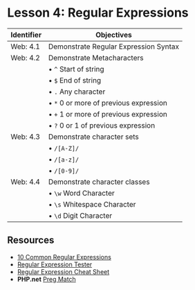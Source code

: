 # Lesson 4: Regular Expressions

Identifier   | Objectives
-------------|------------
Web: 4.1     | Demonstrate Regular Expression Syntax
Web: 4.2     | Demonstrate Metacharacters
             | &bull; `^` Start of string
             | &bull; `$` End of string
             | &bull; `.` Any character 
             | &bull; `*` 0 or more of previous expression
             | &bull; `+` 1 or more of previous expression
             | &bull; `?` 0 or 1 of previous expression
Web: 4.3     | Demonstrate character sets
             | &bull; `/[A-Z]/`
             | &bull; `/[a-z]/`
             | &bull; `/[0-9]/`
Web: 4.4     | Demonstrate character classes
             | &bull; `\w` Word Character
             | &bull; `\s` Whitespace Character    
             | &bull; `\d` Digit Character   

## Resources
- [10 Common Regular Expressions](https://code.tutsplus.com/tutorials/8-regular-expressions-you-should-know--net-6149)
- [Regular Expression Tester](https://www.regex101.com/)
- [Regular Expression Cheat Sheet](bit.ly/1BffjFC)
- __PHP.net__ [Preg Match](http://php.net/manual/en/function.preg-match.php)